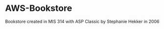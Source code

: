 AWS-Bookstore
=============

Bookstore created in MIS 314 with ASP Classic by Stephanie Hekker in 2006
